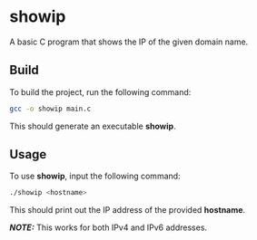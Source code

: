 # showip
A basic C program that shows the IP of the given domain name.

## Build
To build the project, run the following command:
```sh
gcc -o showip main.c
```
This should generate an executable **showip**.

## Usage
To use **showip**, input the following command:
```sh
./showip <hostname>
```
This should print out the IP address of the provided **hostname**.

**_NOTE:_**  This works for both IPv4 and IPv6 addresses.

